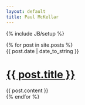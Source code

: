 ```yaml
---
layout: default
title: Paul McKellar
---
```

{% include JB/setup %}

<div class="posts unstyled">
  {% for post in site.posts %}
    <div class="post row">
      <div class="span2 post-date">
        <span>{{ post.date | date_to_string }}</span>
      </div>
      <div class="span8">
        <a href="{{ BASE_PATH }}{{ post.url }}"><h1>{{ post.title }}</h1></a>
      </div>
      <div class="offset2 span8">
        {{ post.content }}
      </div>
    </div>
  {% endfor %}
</div>
